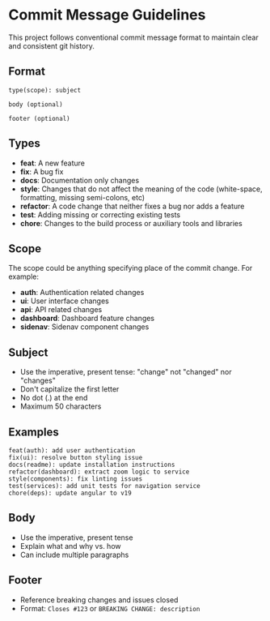 # Commit Message Guidelines

This project follows conventional commit message format to maintain clear and consistent git history.

## Format

```
type(scope): subject

body (optional)

footer (optional)
```

## Types

- **feat**: A new feature
- **fix**: A bug fix
- **docs**: Documentation only changes
- **style**: Changes that do not affect the meaning of the code (white-space, formatting, missing semi-colons, etc)
- **refactor**: A code change that neither fixes a bug nor adds a feature
- **test**: Adding missing or correcting existing tests
- **chore**: Changes to the build process or auxiliary tools and libraries

## Scope

The scope could be anything specifying place of the commit change. For example:
- **auth**: Authentication related changes
- **ui**: User interface changes
- **api**: API related changes
- **dashboard**: Dashboard feature changes
- **sidenav**: Sidenav component changes

## Subject

- Use the imperative, present tense: "change" not "changed" nor "changes"
- Don't capitalize the first letter
- No dot (.) at the end
- Maximum 50 characters

## Examples

```
feat(auth): add user authentication
fix(ui): resolve button styling issue
docs(readme): update installation instructions
refactor(dashboard): extract zoom logic to service
style(components): fix linting issues
test(services): add unit tests for navigation service
chore(deps): update angular to v19
```

## Body

- Use the imperative, present tense
- Explain what and why vs. how
- Can include multiple paragraphs

## Footer

- Reference breaking changes and issues closed
- Format: `Closes #123` or `BREAKING CHANGE: description`
